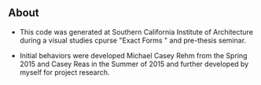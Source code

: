 ## About

- This code was generated at Southern California Institute of Architecture during a visual studies cpurse "Exact Forms " and 
pre-thesis seminar.

- Initial behaviors were developed Michael Casey Rehm from the Spring 2015 and Casey Reas in the Summer of 2015 and further developed by myself for project research.
